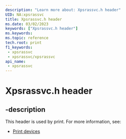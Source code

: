 ```yaml
---
description: "Learn more about: Xpsrassvc.h header"
UID: NA:xpsrassvc
title: Xpsrassvc.h header
ms.date: 03/02/2023
keywords: ["Xpsrassvc.h header"]
ms.keywords: 
ms.topic: reference
tech.root: print
f1_keywords:
 - xpsrassvc
 - xpsrassvc/xpsrassvc
api_name:
 - xpsrassvc
---
```


# Xpsrassvc.h header

## -description

This header is used by print. For more information, see:

- [Print devices](../_print/index.md)
